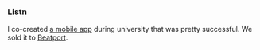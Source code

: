 ### Listn

I co-created [a mobile app](https://listn.co/) during university that was pretty successful. We sold it to [Beatport](https://www.beatport.com/).
